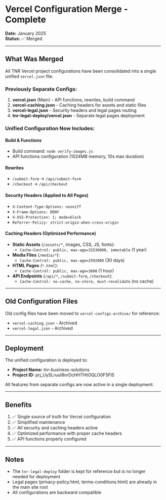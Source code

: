 # Vercel Configuration Merge - Complete

**Date:** January 2025  
**Status:** ✅ Merged

---

## What Was Merged

All TNR Vercel project configurations have been consolidated into a single unified `vercel.json` file.

### Previously Separate Configs:
1. **vercel.json** (Main) - API functions, rewrites, build command
2. **vercel-caching.json** - Caching headers for assets and static files
3. **vercel-legal.json** - Security headers and legal pages routing
4. **tnr-legal-deploy/vercel.json** - Separate legal pages deployment

### Unified Configuration Now Includes:

#### Build & Functions
- Build command: `node verify-images.js`
- API functions configuration (1024MB memory, 10s max duration)

#### Rewrites
- `/submit-form` → `/api/submit-form`
- `/checkout` → `/api/checkout`

#### Security Headers (Applied to All Pages)
- `X-Content-Type-Options: nosniff`
- `X-Frame-Options: DENY`
- `X-XSS-Protection: 1; mode=block`
- `Referrer-Policy: strict-origin-when-cross-origin`

#### Caching Headers (Optimized Performance)
- **Static Assets** (`/assets/*`, images, CSS, JS, fonts): 
  - `Cache-Control: public, max-age=31536000, immutable` (1 year)
- **Media Files** (`/media/*`): 
  - `Cache-Control: public, max-age=2592000` (30 days)
- **HTML Pages** (`*.html`): 
  - `Cache-Control: public, max-age=3600` (1 hour)
- **API Endpoints** (`/api/*`, `/submit-form`, `/checkout`): 
  - `Cache-Control: no-cache, no-store, must-revalidate` (no cache)

---

## Old Configuration Files

Old config files have been moved to `vercel-configs-archive/` for reference:
- `vercel-caching.json` - Archived
- `vercel-legal.json` - Archived

---

## Deployment

The unified configuration is deployed to:
- **Project Name:** tnr-business-solutions
- **Project ID:** prj_UySLruuI8nrDcHHTHtOQLO0F5FlS

All features from separate configs are now active in a single deployment.

---

## Benefits

1. ✅ Single source of truth for Vercel configuration
2. ✅ Simplified maintenance
3. ✅ All security and caching headers active
4. ✅ Optimized performance with proper cache headers
5. ✅ API functions properly configured

---

## Notes

- The `tnr-legal-deploy` folder is kept for reference but is no longer needed for deployment
- Legal pages (privacy-policy.html, terms-conditions.html) are already in the main site root
- All configurations are backward compatible

